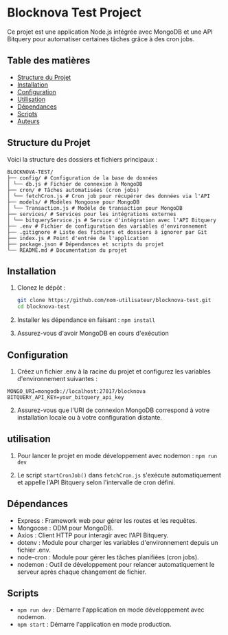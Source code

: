 # Blocknova Test Project

Ce projet est une application Node.js intégrée avec MongoDB et une API Bitquery pour automatiser certaines tâches grâce à des cron jobs.

## Table des matières

- [Structure du Projet](#structure-du-projet)
- [Installation](#installation)
- [Configuration](#configuration)
- [Utilisation](#utilisation)
- [Dépendances](#dépendances)
- [Scripts](#scripts)
- [Auteurs](#auteurs)

## Structure du Projet

Voici la structure des dossiers et fichiers principaux :

```
BLOCKNOVA-TEST/
├── config/ # Configuration de la base de données
│ └── db.js # Fichier de connexion à MongoDB
├── cron/ # Tâches automatisées (cron jobs)
│ └── fetchCron.js # Cron job pour récupérer des données via l'API
├── models/ # Modèles Mongoose pour MongoDB
│ └── Transaction.js # Modèle de transaction pour MongoDB
├── services/ # Services pour les intégrations externes
│ └── bitqueryService.js # Service d'intégration avec l'API Bitquery
├── .env # Fichier de configuration des variables d'environnement
├── .gitignore # Liste des fichiers et dossiers à ignorer par Git
├── index.js # Point d'entrée de l'application
├── package.json # Dépendances et scripts du projet
└── README.md # Documentation du projet

```

## Installation

1. Clonez le dépôt :

   ```bash
   git clone https://github.com/nom-utilisateur/blocknova-test.git
   cd blocknova-test
   ```

2. Installer les dépendance en faisant : `npm install`

3. Assurez-vous d'avoir MongoDB en cours d'exécution

## Configuration

1.  Créez un fichier .env à la racine du projet et configurez les variables d'environnement suivantes :

```
MONGO_URI=mongodb://localhost:27017/blocknova
BITQUERY_API_KEY=your_bitquery_api_key
```

2. Assurez-vous que l'URI de connexion MongoDB correspond à votre installation locale ou à votre configuration distante.

## utilisation

1.  Pour lancer le projet en mode développement avec nodemon : `npm run dev`

2.  Le script `startCronJob()` dans `fetchCron.js` s'exécute automatiquement et appelle l'API Bitquery selon l'intervalle de cron défini.

## Dépendances

- Express : Framework web pour gérer les routes et les requêtes.
- Mongoose : ODM pour MongoDB.
- Axios : Client HTTP pour interagir avec l'API Bitquery.
- dotenv : Module pour charger les variables d'environnement depuis un fichier .env.
- node-cron : Module pour gérer les tâches planifiées (cron jobs).
- nodemon : Outil de développement pour relancer automatiquement le serveur après chaque changement de fichier.

## Scripts

- `npm run dev` : Démarre l'application en mode développement avec nodemon.
- `npm start` : Démarre l'application en mode production.
